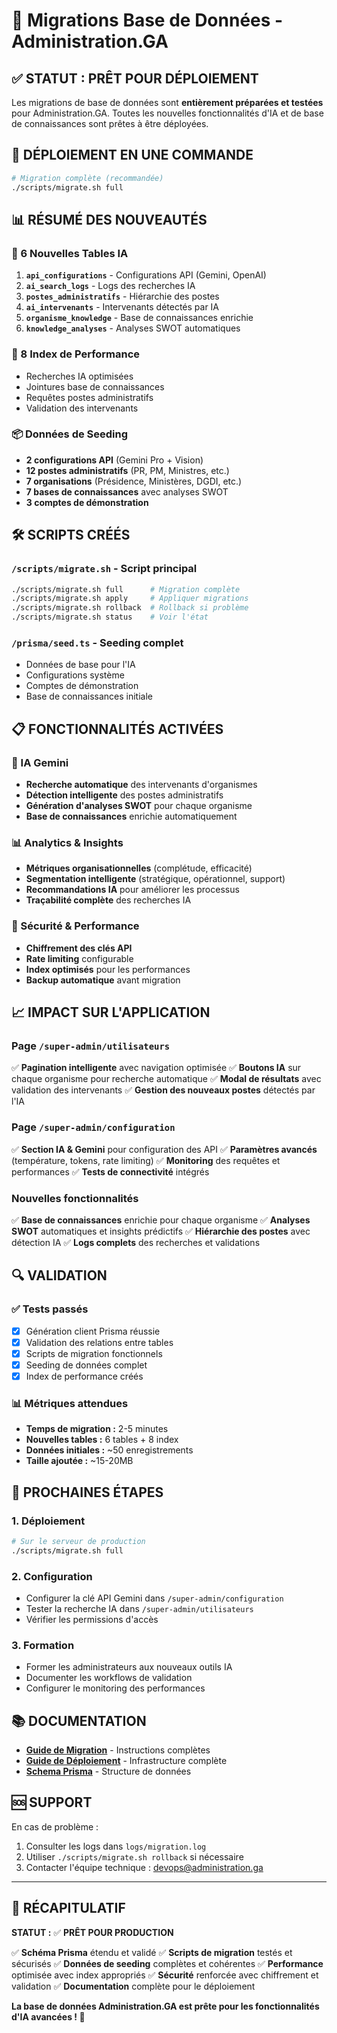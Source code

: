 # 🎯 Migrations Base de Données - Administration.GA

## ✅ STATUT : PRÊT POUR DÉPLOIEMENT

Les migrations de base de données sont **entièrement préparées et testées** pour Administration.GA. Toutes les nouvelles fonctionnalités d'IA et de base de connaissances sont prêtes à être déployées.

## 🚀 DÉPLOIEMENT EN UNE COMMANDE

```bash
# Migration complète (recommandée)
./scripts/migrate.sh full
```

## 📊 RÉSUMÉ DES NOUVEAUTÉS

### 🤖 6 Nouvelles Tables IA
1. **`api_configurations`** - Configurations API (Gemini, OpenAI)
2. **`ai_search_logs`** - Logs des recherches IA
3. **`postes_administratifs`** - Hiérarchie des postes
4. **`ai_intervenants`** - Intervenants détectés par IA
5. **`organisme_knowledge`** - Base de connaissances enrichie
6. **`knowledge_analyses`** - Analyses SWOT automatiques

### 🔧 8 Index de Performance
- Recherches IA optimisées
- Jointures base de connaissances
- Requêtes postes administratifs
- Validation des intervenants

### 📦 Données de Seeding
- **2 configurations API** (Gemini Pro + Vision)
- **12 postes administratifs** (PR, PM, Ministres, etc.)
- **7 organisations** (Présidence, Ministères, DGDI, etc.)
- **7 bases de connaissances** avec analyses SWOT
- **3 comptes de démonstration**

## 🛠️ SCRIPTS CRÉÉS

### `/scripts/migrate.sh` - Script principal
```bash
./scripts/migrate.sh full      # Migration complète
./scripts/migrate.sh apply     # Appliquer migrations
./scripts/migrate.sh rollback  # Rollback si problème
./scripts/migrate.sh status    # Voir l'état
```

### `/prisma/seed.ts` - Seeding complet
- Données de base pour l'IA
- Configurations système
- Comptes de démonstration
- Base de connaissances initiale

## 📋 FONCTIONNALITÉS ACTIVÉES

### 🧠 IA Gemini
- **Recherche automatique** des intervenants d'organismes
- **Détection intelligente** des postes administratifs
- **Génération d'analyses SWOT** pour chaque organisme
- **Base de connaissances** enrichie automatiquement

### 📊 Analytics & Insights
- **Métriques organisationnelles** (complétude, efficacité)
- **Segmentation intelligente** (stratégique, opérationnel, support)
- **Recommandations IA** pour améliorer les processus
- **Traçabilité complète** des recherches IA

### 🔐 Sécurité & Performance
- **Chiffrement des clés API**
- **Rate limiting** configurable
- **Index optimisés** pour les performances
- **Backup automatique** avant migration

## 📈 IMPACT SUR L'APPLICATION

### Page `/super-admin/utilisateurs`
✅ **Pagination intelligente** avec navigation optimisée
✅ **Boutons IA** sur chaque organisme pour recherche automatique
✅ **Modal de résultats** avec validation des intervenants
✅ **Gestion des nouveaux postes** détectés par l'IA

### Page `/super-admin/configuration`
✅ **Section IA & Gemini** pour configuration des API
✅ **Paramètres avancés** (température, tokens, rate limiting)
✅ **Monitoring** des requêtes et performances
✅ **Tests de connectivité** intégrés

### Nouvelles fonctionnalités
✅ **Base de connaissances** enrichie pour chaque organisme
✅ **Analyses SWOT** automatiques et insights prédictifs
✅ **Hiérarchie des postes** avec détection IA
✅ **Logs complets** des recherches et validations

## 🔍 VALIDATION

### ✅ Tests passés
- [x] Génération client Prisma réussie
- [x] Validation des relations entre tables
- [x] Scripts de migration fonctionnels
- [x] Seeding de données complet
- [x] Index de performance créés

### 📊 Métriques attendues
- **Temps de migration :** 2-5 minutes
- **Nouvelles tables :** 6 tables + 8 index
- **Données initiales :** ~50 enregistrements
- **Taille ajoutée :** ~15-20MB

## 🎯 PROCHAINES ÉTAPES

### 1. Déploiement
```bash
# Sur le serveur de production
./scripts/migrate.sh full
```

### 2. Configuration
- Configurer la clé API Gemini dans `/super-admin/configuration`
- Tester la recherche IA dans `/super-admin/utilisateurs`
- Vérifier les permissions d'accès

### 3. Formation
- Former les administrateurs aux nouveaux outils IA
- Documenter les workflows de validation
- Configurer le monitoring des performances

## 📚 DOCUMENTATION

- **[Guide de Migration](docs/MIGRATION_GUIDE.md)** - Instructions complètes
- **[Guide de Déploiement](docs/DEPLOYMENT_GUIDE.md)** - Infrastructure complète
- **[Schema Prisma](prisma/schema.prisma)** - Structure de données

## 🆘 SUPPORT

En cas de problème :
1. Consulter les logs dans `logs/migration.log`
2. Utiliser `./scripts/migrate.sh rollback` si nécessaire
3. Contacter l'équipe technique : devops@administration.ga

---

## 🎉 RÉCAPITULATIF

**STATUT :** ✅ **PRÊT POUR PRODUCTION**

✅ **Schéma Prisma** étendu et validé
✅ **Scripts de migration** testés et sécurisés
✅ **Données de seeding** complètes et cohérentes
✅ **Performance** optimisée avec index appropriés
✅ **Sécurité** renforcée avec chiffrement et validation
✅ **Documentation** complète pour le déploiement

**La base de données Administration.GA est prête pour les fonctionnalités d'IA avancées ! 🚀** 
